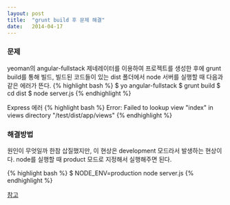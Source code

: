 ```yaml
---
layout: post
title:  "grunt build 후 문제 해결"
date:   2014-04-17
---
```


### 문제

yeoman의 angular-fullstack 제네레이터를 이용하여 프로젝트를 생성한 후에 grunt build를 통해 빌드, 빌드된 코드들이 있는 dist 폴더에서 node 서버를 실행할 때 다음과 같은 에러가 뜬다.
{% highlight bash %}
$ yo angular-fullstack
$ grunt build
$ cd dist
$ node server.js 
{% endhighlight %}

Express 에러
{% highlight bash %}
Error: Failed to lookup view "index" in views directory "/test/dist/app/views"
{% endhighlight %}

### 해결방법

원인이 무엇일까 한참 삽질했지만, 이 현상은 development 모드라서 발생하는 현상이다. node를 실행할 때 product 모드로 지정해서 실행해주면 된다.

{% highlight bash %}
$ NODE_ENV=production node server.js
{% endhighlight %}

[참고](https://github.com/DaftMonk/generator-angular-fullstack/issues/67)